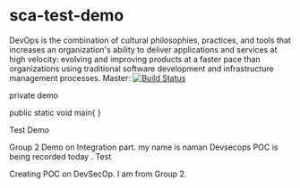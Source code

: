 # sca-test-demo
DevOps is the combination of cultural philosophies, practices, and tools that increases an organization's ability to deliver applications and services at high velocity: evolving and improving products at a faster pace than organizations using traditional software development and infrastructure management processes.
Master: [![Build Status](https://travis-ci.com/zhendong590/sca-test-demo.svg?branch=master)](https://travis-ci.com/zhendong590/sca-test-demo)

private demo


public static void main{
}

Test Demo

Group 2 Demo on Integration part.
my name is naman
Devsecops POC is being recorded today .
Test



Creating POC on DevSecOp. I am from Group 2.
